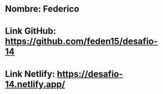 # Nombre: Federico

# Link GitHub: https://github.com/feden15/desafio-14

# Link Netlify: https://desafio-14.netlify.app/